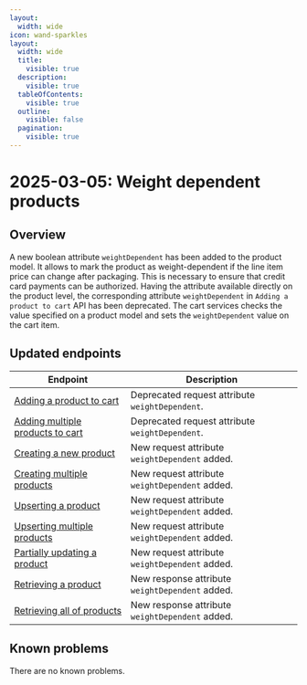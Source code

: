 ```yaml
---
layout:
  width: wide
icon: wand-sparkles
layout:
  width: wide 
  title:
    visible: true
  description:
    visible: true
  tableOfContents:
    visible: true
  outline:
    visible: false
  pagination:
    visible: true
---
```

# 2025-03-05: Weight dependent products

## Overview

A new boolean attribute `weightDependent` has been added to the product model. It allows to mark the product as weight-dependent if the line item price can change after packaging. This is necessary to ensure that credit card payments can be authorized.
Having the attribute available directly on the product level, the corresponding attribute `weightDependent` in `Adding a product to cart` API has been deprecated. The cart services checks the value specified on a product model and sets the `weightDependent` value on the cart item.

## Updated endpoints

| Endpoint                                                                                          | Description                                     |
|---------------------------------------------------------------------------------------------------|-------------------------------------------------|
| [Adding a product to cart](https://developer.emporix.io/api-references/api-guides/checkout/cart/api-reference/cart-items#post-cart-tenant-carts-cartid-items)                   | Deprecated request attribute `weightDependent`. |
| [Adding multiple products to cart](https://developer.emporix.io/api-references/api-guides/checkout/cart/api-reference/cart-items#post-cart-tenant-carts-cartid-itemsbatch) | Deprecated request attribute `weightDependent`. |
| [Creating a new product](https://developer.emporix.io/api-references/api-guides/products-labels-and-brands/product-service/api-reference/products)                 | New request attribute `weightDependent` added.  |
| [Creating multiple products](https://developer.emporix.io/api-references/api-guides/products-labels-and-brands/product-service/api-reference/products#post-product-tenant-products-bulk)       | New request attribute `weightDependent` added.  |
| [Upserting a product](https://developer.emporix.io/api-references/api-guides/products-labels-and-brands/product-service/api-reference/products#put-product-tenant-products-productid)                      | New request attribute `weightDependent` added.   |
| [Upserting multiple products](https://developer.emporix.io/api-references/api-guides/products-labels-and-brands/product-service/api-reference/products#put-product-tenant-products-bulk)       | New request attribute `weightDependent` added.   |
| [Partially updating a product](https://developer.emporix.io/api-references/api-guides/products-labels-and-brands/product-service/api-reference/products#patch-product-tenant-products-productid)          | New request attribute `weightDependent` added.   |
| [Retrieving a product](https://developer.emporix.io/api-references/api-guides/products-labels-and-brands/product-service/api-reference/products#get-product-tenant-products-productid)                  | New response attribute `weightDependent` added.  |
| [Retrieving all of products](https://developer.emporix.io/api-references/api-guides/products-labels-and-brands/product-service/api-reference/products#get-product-tenant-products)               | New response attribute `weightDependent` added.  |

## Known problems

There are no known problems.